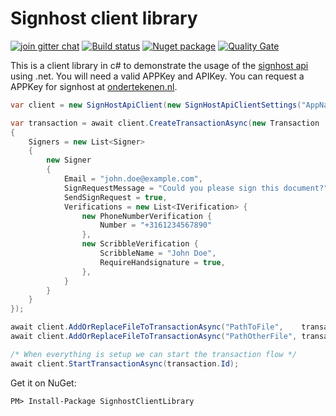 # Signhost client library
[![join gitter chat](https://badges.gitter.im/Join%20Chat.svg)](https://gitter.im/Evidos/signhost-api)
[![Build status](https://ci.appveyor.com/api/projects/status/696lddgivr6kkhsd/branch/master?svg=true)](https://ci.appveyor.com/project/MrJoe/signhostclientlibrary-xcr5f/branch/master)
[![Nuget package](https://img.shields.io/nuget/v/SignhostClientLibrary.svg)](https://www.nuget.org/Packages/SignhostClientLibrary)
[![Quality Gate](https://sonarqube.com/api/badges/gate?key=SignhostAPIClient)](https://sonarqube.com/dashboard/index/SignhostAPIClient)

This is a client library in c# to demonstrate the usage of the [signhost api](https://api.signhost.com/) using .net.
You will need a valid APPKey and APIKey.
You can request a APPKey for signhost at [ondertekenen.nl](https://www.ondertekenen.nl/api-proefversie/).

```c#
var client = new SignHostApiClient(new SignHostApiClientSettings("AppName appkey", "apikey or usertoken"));

var transaction = await client.CreateTransactionAsync(new Transaction
{
	Signers = new List<Signer>
	{
		new Signer
		{
			Email = "john.doe@example.com",
			SignRequestMessage = "Could you please sign this document?",
			SendSignRequest = true,
			Verifications = new List<IVerification> {
				new PhoneNumberVerification {
					Number = "+3161234567890"
				},
				new ScribbleVerification {
					ScribbleName = "John Doe",
					RequireHandsignature = true,
				},
			}
		}
	}
});

await client.AddOrReplaceFileToTransactionAsync("PathToFile",    transaction.Id, "First document");
await client.AddOrReplaceFileToTransactionAsync("PathOtherFile", transaction.Id, "General agreement");

/* When everything is setup we can start the transaction flow */
await client.StartTransactionAsync(transaction.Id);

```

Get it on NuGet:

`PM> Install-Package SignhostClientLibrary`

